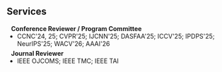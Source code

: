 ## Services

<h4 style="margin:0 10px 0;">Conference Reviewer / Program Committee </h4>

<ul style="margin:0 0 5px;">
  <li>CCNC'24, 25; CVPR'25; IJCNN'25; DASFAA'25; ICCV'25; IPDPS'25; NeurIPS'25; WACV'26; AAAI'26</li>
</ul>

<h4 style="margin:0 10px 0;">Journal Reviewer</h4>

<ul style="margin:0 0 20px;">
  <li>IEEE OJCOMS; IEEE TMC; IEEE TAI</li>
</ul>